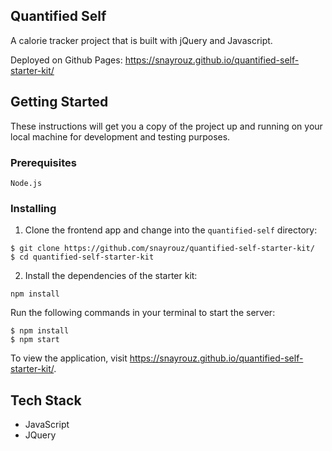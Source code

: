 ## Quantified Self

A calorie tracker project that is built with jQuery and Javascript.

Deployed on Github Pages: https://snayrouz.github.io/quantified-self-starter-kit/

## Getting Started

These instructions will get you a copy of the project up and running on your local machine for development and testing purposes.

### Prerequisites

```
Node.js
```

### Installing

1. Clone the frontend app and change into the `quantified-self` directory:

```
$ git clone https://github.com/snayrouz/quantified-self-starter-kit/
$ cd quantified-self-starter-kit
```

2. Install the dependencies of the starter kit:

```
npm install
```

Run the following commands in your terminal to start the server:

```
$ npm install
$ npm start
```

To view the application, visit https://snayrouz.github.io/quantified-self-starter-kit/.

## Tech Stack

  * JavaScript
  * JQuery

